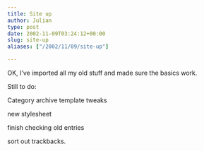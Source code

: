 ```yaml
---
title: Site up
author: Julian
type: post
date: 2002-11-09T03:24:12+00:00
slug: site-up 
aliases: ["/2002/11/09/site-up"]

---
```

OK, I&#8217;ve imported all my old stuff and made sure the basics work.
  
Still to do:
  
Category archive template tweaks
  
new stylesheet
  
finish checking old entries
  
sort out trackbacks.